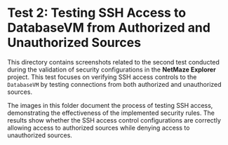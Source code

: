 # Test 2: Testing SSH Access to DatabaseVM from Authorized and Unauthorized Sources

This directory contains screenshots related to the second test conducted during the validation of security configurations in the **NetMaze Explorer** project. This test focuses on verifying SSH access controls to the `DatabaseVM` by testing connections from both authorized and unauthorized sources.

The images in this folder document the process of testing SSH access, demonstrating the effectiveness of the implemented security rules. The results show whether the SSH access control configurations are correctly allowing access to authorized sources while denying access to unauthorized sources.
